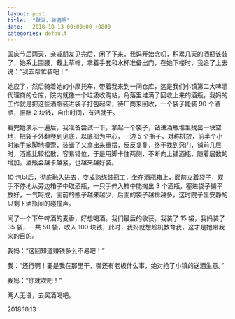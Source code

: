```yaml
---
layout: post
title:  "默认，装酒瓶"
date:   2018-10-13 00:00:00 +0800
categories: default
---
```


国庆节后两天，亲戚朋友见完后，闲了下来，我妈开始念叨，积累几天的酒瓶该装了，她系上围腰，戴上草帽，拿着手套和水杯准备出门，在她下楼时，我追了上去说：“我去帮忙装吧！”

她应了，然后骑着她的小摩托车，带着我来到一间仓库，这是我们小镇第二大啤酒代理商的仓库，院内就像一个垃圾收购站，角落里堆满了回收上来的酒瓶，我妈的工作就是把这些酒瓶装进袋子打包起来，待厂商来回收，一个袋子能装 90 个酒瓶，报酬 2 块钱，自由时间，有活就干。

看完她演示一遍后，我准备尝试一下，拿起一个袋子，钻进酒瓶堆里找出一块空地，把袋子外翻卷到见底，以底部为中心，一边 5 个瓶子，对称排放，前半个小时笨手笨脚地摸索，装错了又拿出来重摆，反反复复，终于找到窍门，铺前几层时，酒瓶比较松散，容易错位，于是用脚卡住两侧，不断向上铺酒瓶，随着层数的增加，酒瓶会越卡越紧，也越来越好装。

10 包以后，彻底融入进去，变成熟练装瓶工，坐在酒瓶箱上，面前立着袋子，双手不停地从旁边箱子中取酒瓶，一只手伸入箱中能掏出 3 个酒瓶，塞进袋子铺平放好，一气呵成，面前的瓶子越来越少，后面的袋子越排越多，这时院子里安静的只剩下酒瓶间的碰撞声。

闻了一个下午啤酒的麦香，好想喝酒。我们最后的收获，我装了 15 袋，我妈装了 35 袋，一共 50 袋，收入 100 块钱，此时，我妈就想趁机教育我，这才是她带我来的目的。

我妈：“这回知道赚钱多么不易吧！”

我：“还行啊！要是我在那里干，哪还有老板什么事，绝对抢了小镇的送酒生意。”

我妈：“你就吹吧！”

两人无语，去买酒喝吧。


2018.10.13

